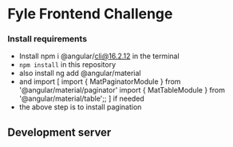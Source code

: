 # Fyle Frontend Challenge

### Install requirements
* Install npm i @angular/cli@16.2.12 in the terminal
* `npm install` in this repository 
* also install ng add @angular/material
* and import [
    import { MatPaginatorModule } from '@angular/material/paginator'
import { MatTableModule } from '@angular/material/table';;
] if needed 
* the above step is to install pagination 

## Development server


